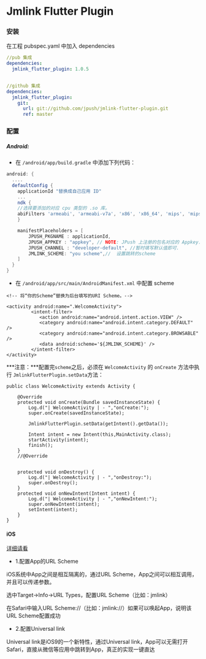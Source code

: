 

# Jmlink Flutter Plugin

### 安装

在工程 pubspec.yaml 中加入 dependencies

```yaml
//pub 集成
dependencies:
  jmlink_flutter_plugin: 1.0.5

  
//github 集成  
dependencies:
  jmlink_flutter_plugin:
    git:
      url: git://github.com/jpush/jmlink-flutter-plugin.git
      ref: master
```
### 配置

##### Android:

+ 在 `/android/app/build.gradle` 中添加下列代码：

```groovy
android: {
  ....
  defaultConfig {
    applicationId "替换成自己应用 ID"
    ...
    ndk {
	//选择要添加的对应 cpu 类型的 .so 库。
	abiFilters 'armeabi', 'armeabi-v7a', 'x86', 'x86_64', 'mips', 'mips64', 'arm64-v8a',        
    }

    manifestPlaceholders = [
        JPUSH_PKGNAME : applicationId,
        JPUSH_APPKEY : "appkey", // NOTE: JPush 上注册的包名对应的 Appkey.
        JPUSH_CHANNEL : "developer-default", //暂时填写默认值即可.
        JMLINK_SCHEME: "you scheme",//  设置跳转的scheme
    ]
  }    
}
```

+ 在 `/android/app/src/main/AndroidManifest.xml` 中配置 scheme

```
<!-- 将“你的Scheme”替换为后台填写的URI Scheme。-->

<activity android:name=".WelcomeActivity">
         <intent-filter>
            <action android:name="android.intent.action.VIEW" />
            <category android:name="android.intent.category.DEFAULT" />
            <category android:name="android.intent.category.BROWSABLE" />
            <data android:scheme='${JMLINK_SCHEME}' />
         </intent-filter>
</activity>
```

***注意：***配置完`scheme`之后，必须在 `WelcomeActivity` 的 `onCreate` 方法中执行 `JmlinkFlutterPlugin.setData`方法：

```
public class WelcomeActivity extends Activity {

    @Override
    protected void onCreate(Bundle savedInstanceState) {
        Log.d("| WelcomeActivity | - ","onCreate:");
        super.onCreate(savedInstanceState);

        JmlinkFlutterPlugin.setData(getIntent().getData());

        Intent intent = new Intent(this,MainActivity.class);
        startActivity(intent);
        finish();
    }
    //@Override


    protected void onDestroy() {
        Log.d("| WelcomeActivity | - ","onDestroy:");
        super.onDestroy();
    }
    protected void onNewIntent(Intent intent) {
        Log.d("| WelcomeActivity | - ","onNewIntent:");
        super.onNewIntent(intent);
        setIntent(intent);
    }
}
```

#### iOS

[详细请看](https://docs.jiguang.cn/jmlink/client/iOS/ios_guide/)

- 1.配置App的URL Scheme

iOS系统中App之间是相互隔离的，通过URL Scheme，App之间可以相互调用，并且可以传递参数。

选中Target->Info->URL Types，配置URL Scheme（比如：jmlink）

在Safari中输入URL Scheme://（比如：jmlink://）如果可以唤起App，说明该URL Scheme配置成功

- 2.配置Universal link

Universal link是iOS9的一个新特性，通过Universal link，App可以无需打开Safari，直接从微信等应用中跳转到App，真正的实现一键直达

